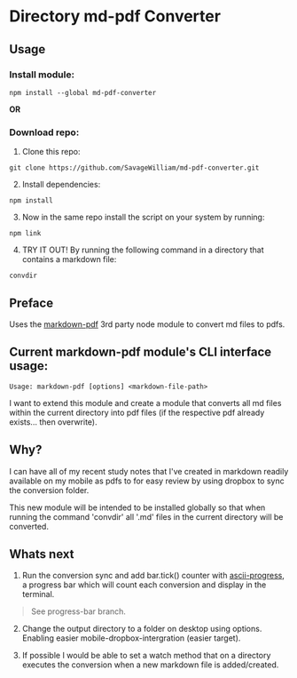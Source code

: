 # Directory md-pdf Converter

## Usage

### Install module:
```
npm install --global md-pdf-converter
```
**OR**

### Download repo:

1) Clone this repo:
```
git clone https://github.com/SavageWilliam/md-pdf-converter.git
```

2) Install dependencies:
```
npm install
```

3) Now in the same repo install the script on your system by running:
```
npm link
```

4) TRY IT OUT! By running the following command in a directory that contains a markdown file:
```
convdir
```

## Preface

Uses the [markdown-pdf](https://www.npmjs.com/package/markdown-pdf) 3rd party node module to convert md files to pdfs.

## Current markdown-pdf module's CLI interface usage:
```
Usage: markdown-pdf [options] <markdown-file-path>
```

I want to extend this module and create a module that converts all md files within the current directory into pdf files (if the respective pdf already exists... then overwrite).

## Why?

I can have all of my recent study notes that I've created in markdown readily available on my mobile as pdfs to for easy review by using dropbox to sync the conversion folder.

This new module will be intended to be installed globally so that when running the command 'convdir' all '.md' files in the current directory will be converted.

## Whats next

1) Run the conversion sync and add bar.tick() counter with [ascii-progress](https://github.com/bubkoo/ascii-progress), a progress bar which will count each conversion and display in the terminal.
> See progress-bar branch.

2) Change the output directory to a folder on desktop using options. Enabling easier mobile-dropbox-intergration (easier target).

3) If possible I would be able to set a watch method that on a directory executes the conversion when a new markdown file is added/created.
